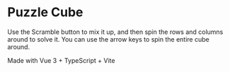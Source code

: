 # Puzzle Cube

Use the Scramble button to mix it up, and then spin the rows and columns around to solve it.
You can use the arrow keys to spin the entire cube around.

Made with Vue 3 + TypeScript + Vite